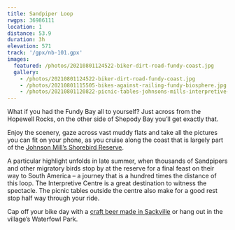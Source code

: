 ```yaml
---
title: Sandpiper Loop
rwgps: 36986111
location: 1
distance: 53.9
duration: 3h
elevation: 571
track: '/gpx/nb-101.gpx'
images:
  featured: /photos/20210801124522-biker-dirt-road-fundy-coast.jpg
  gallery:
    - /photos/20210801124522-biker-dirt-road-fundy-coast.jpg
    - /photos/20210801115505-bikes-against-railing-fundy-biosphere.jpg
    - /photos/20210801120822-picnic-tables-johnsons-mills-interpretive-centre.jpg
---
```

What if you had the Fundy Bay all to yourself? Just across from the Hopewell Rocks, on the other side of Shepody Bay you’ll get exactly that.
<!--More-->

Enjoy the scenery, gaze across vast muddy flats and take all the pictures you can fit on your phone, as you cruise along the coast that is largely part of the [Johnson Mill’s Shorebird Reserve](https://www.natureconservancy.ca/en/where-we-work/new-brunswick/featured-projects/bay-of-fundy/johnsons-mills.html).

A particular highlight unfolds in late summer, when thousands of Sandpipers and other migratory birds stop by at the reserve for a final feast on their way to South America – a journey that is a hundred times the distance of this loop. The Interpretive Centre is a great destination to witness the spectacle. The picnic tables outside the centre also make for a good rest stop half way through your ride.

Cap off your bike day with a [craft beer made in Sackville](https://www.facebook.com/bagtownbrewing/) or hang out in the village’s Waterfowl Park.
